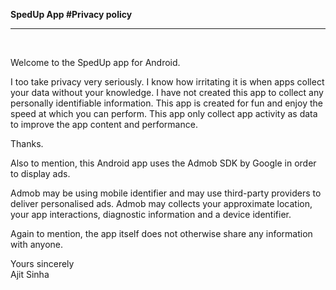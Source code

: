 
<b>SpedUp App #Privacy policy</b>
<hr>
<br>

Welcome to the SpedUp app for Android.

I too take privacy very seriously. I know how irritating it is when apps collect your data without your knowledge. I have not created this app to collect any personally identifiable information. This app is created for fun and enjoy the speed at which you can perform. This app only collect app activity as data to improve the app content and performance.

Thanks.


Also to mention, this Android app uses the Admob SDK by Google in order to display ads.

Admob may be using mobile identifier and may use third-party providers to deliver personalised ads.
Admob may collects your approximate location, your app interactions, diagnostic information and a device identifier.

Again to mention, the app itself does not otherwise share any information with anyone.


Yours sincerely<br>
Ajit Sinha
